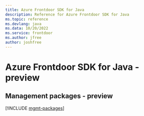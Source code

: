 ```yaml
---
title: Azure Frontdoor SDK for Java
description: Reference for Azure Frontdoor SDK for Java
ms.topic: reference
ms.devlang: java
ms.data: 10/20/2022
ms.service: frontdoor
ms.author: jfree
author: joshfree
---
```

# Azure Frontdoor SDK for Java - preview

## Management packages - preview
[!INCLUDE [mgmt-packages](frontdoor-mgmt-index.md)]